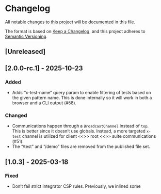 # Changelog
All notable changes to this project will be documented in this file.

The format is based on [Keep a Changelog](https://keepachangelog.com/en/1.0.0/),
and this project adheres to [Semantic Versioning](https://semver.org/spec/v2.0.0.html).

## [Unreleased]

## [2.0.0-rc.1] - 2025-10-23

### Added

- Adds “x-test-name” query param to enable filtering of tests based on the given
  pattern name. This is done internally so it will work in both a browser and
  a CLI output (#58).

### Changed

- Communications happen through a `BroadcastChannel` instead of `top`. This is
  better since it doesn’t use globals. Instead, a more targeted `x-test` channel
  is utilized for client <<>> root <<>> suite communications (#51).
- The “/test” and “/demo” files are removed from the published file set.

## [1.0.3] - 2025-03-18

### Fixed

- Don’t fail strict integrator CSP rules. Previously, we inlined some <style>
  tags which would fail for a rule set like `default-src 'self';`. To ensure we
  don’t reintroduce — strict CSP headers are now added to all test documents.

## [1.0.1] - 2024-06-14

### Fixed

- Changed “root” detection to something other than the “id” attribute.

## [1.0.0] - 2024-02-29

### Added

- Initial interface for `1.x` is locked down.
